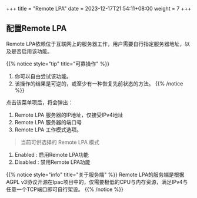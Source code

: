 +++
title = "Remote LPA"
date =  2023-12-17T21:54:11+08:00
weight = 7
+++

## 配置Remote LPA

Remote LPA依赖位于互联网上的服务器工作，用户需要自行指定服务器地址，以及是否启用该功能。

{{% notice style="tip" title="可靠操作" %}}
1. 你可以自由尝试该功能。
2. 该操作的结果是可逆的，或至少有一种恢复先前状态的方法。
{{% /notice %}}

点击该菜单项后，将会弹出：
1. Remote LPA 服务器的IP地址，仅接受IPv4地址
2. Remote LPA 服务器的端口号
3. Remote LPA 工作模式选项。

> 当前可供选择的 Remote LPA 模式
1. Enabled : 启用Remote LPA功能
2. Disabled : 禁用Remote LPA功能

{{% notice style="info" title="关于服务端" %}}
Remote LPA的服务端是根据AGPL v3协议开源在lpac项目中的，仅需要极低的CPU与内存资源，满足IPv4与任意一个TCP端口即可自行架设。
{{% /notice %}}
